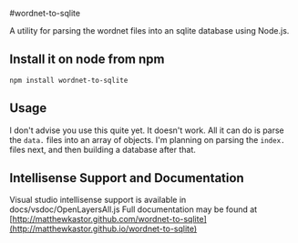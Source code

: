 #wordnet-to-sqlite

A utility for parsing the wordnet files into an sqlite database 
using Node.js. 

## Install it on node from npm

`npm install wordnet-to-sqlite`

## Usage

I don't advise you use this quite yet. It doesn't work. All it can do is parse 
the `data.` files into an array of objects. I'm planning on parsing the 
`index.` files next, and then building a database after that.

## Intellisense Support and Documentation

Visual studio intellisense support is available in docs/vsdoc/OpenLayersAll.js
Full documentation may be found at [http://matthewkastor.github.com/wordnet-to-sqlite](http://matthewkastor.github.io/wordnet-to-sqlite)
